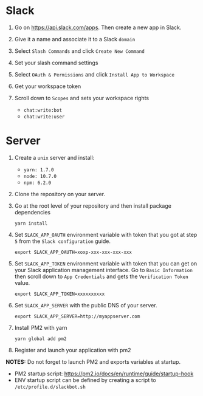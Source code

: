 # Slack

1. Go on https://api.slack.com/apps. Then create a new app in Slack.

2. Give it a name and associate it to a Slack `domain`

3. Select `Slash Commands` and click `Create New Command`

4. Set your slash command settings

5. Select `OAuth & Permissions` and click `Install App to Workspace`

6. Get your workspace token

7. Scroll down to `Scopes` and sets your workspace rights

   - `chat:write:bot`
   - `chat:write:user`

# Server

1. Create a `unix` server and install:

   - `yarn: 1.7.0`
   - `node: 10.7.0`
   - `npm: 6.2.0`

2. Clone the repository on your server.

3. Go at the root level of your repository and then install
   package dependencies

   ```
   yarn install
   ```

4. Set `SLACK_APP_OAUTH` environment variable with token that you got at
   step `5` from the `Slack configuration` guide.

   ```
   export SLACK_APP_OAUTH=xoxp-xxx-xxx-xxx-xxx
   ```

5. Set `SLACK_APP_TOKEN` environment variable with token that you can get
   on your Slack application management interface. Go to `Basic Information`
   then scroll down to `App Credentials` and gets the `Verification Token`
   value.

   ```
   export SLACK_APP_TOKEN=xxxxxxxxxx
   ```

6. Set `SLACK_APP_SERVER` with the public DNS of your server.

   ```
   export SLACK_APP_SERVER=http://myappserver.com
   ```

7. Install PM2 with yarn

   ```
   yarn global add pm2
   ```

8. Register and launch your application with pm2


**NOTES:** Do not forget to launch PM2 and exports variables at startup.

- PM2 startup script: https://pm2.io/docs/en/runtime/guide/startup-hook
- ENV startup script can be defined by creating a script to `/etc/profile.d/slackbot.sh`
